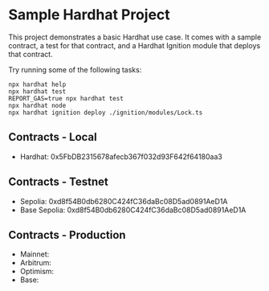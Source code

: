 # Sample Hardhat Project

This project demonstrates a basic Hardhat use case. It comes with a sample contract, a test for that contract, and a Hardhat Ignition module that deploys that contract.

Try running some of the following tasks:

```shell
npx hardhat help
npx hardhat test
REPORT_GAS=true npx hardhat test
npx hardhat node
npx hardhat ignition deploy ./ignition/modules/Lock.ts
```

## Contracts - Local

* Hardhat: 0x5FbDB2315678afecb367f032d93F642f64180aa3

## Contracts - Testnet

* Sepolia: 0xd8f54B0db6280C424fC36daBc08D5ad0891AeD1A
* Base Sepolia: 0xd8f54B0db6280C424fC36daBc08D5ad0891AeD1A

## Contracts - Production

* Mainnet:
* Arbitrum:
* Optimism:
* Base:
